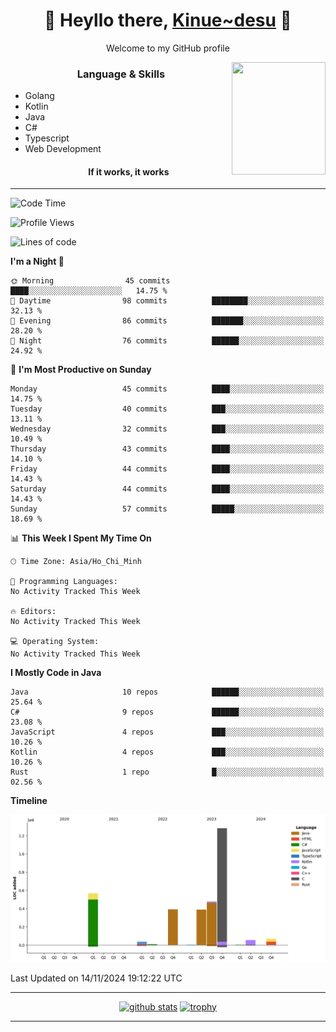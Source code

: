 <h1 align="center"> 🌸 Heyllo there, <a href="https://github.com/Kinue72">Kinue~desu</a> 🌸 </h1>
<p align="center"> Welcome to my GitHub profile </p>
<img align="right" src="https://i.imgur.com/yjwWPiL.png" width="150" height="180">

<h3 align="center"> Language & Skills </h3>

- Golang
- Kotlin
- Java
- C#
- Typescript
- Web Development
  <h4 align="center">If it works, it works</h4>
<hr>

<!--START_SECTION:waka-->
![Code Time](http://img.shields.io/badge/Code%20Time-16%20hrs%2021%20mins-blue)

![Profile Views](http://img.shields.io/badge/Profile%20Views-1-blue)

![Lines of code](https://img.shields.io/badge/From%20Hello%20World%20I%27ve%20Written-3.3%20million%20lines%20of%20code-blue)

**I'm a Night 🦉** 

```text
🌞 Morning                45 commits          ████░░░░░░░░░░░░░░░░░░░░░   14.75 % 
🌆 Daytime                98 commits          ████████░░░░░░░░░░░░░░░░░   32.13 % 
🌃 Evening                86 commits          ███████░░░░░░░░░░░░░░░░░░   28.20 % 
🌙 Night                  76 commits          ██████░░░░░░░░░░░░░░░░░░░   24.92 % 
```
📅 **I'm Most Productive on Sunday** 

```text
Monday                   45 commits          ████░░░░░░░░░░░░░░░░░░░░░   14.75 % 
Tuesday                  40 commits          ███░░░░░░░░░░░░░░░░░░░░░░   13.11 % 
Wednesday                32 commits          ███░░░░░░░░░░░░░░░░░░░░░░   10.49 % 
Thursday                 43 commits          ████░░░░░░░░░░░░░░░░░░░░░   14.10 % 
Friday                   44 commits          ████░░░░░░░░░░░░░░░░░░░░░   14.43 % 
Saturday                 44 commits          ████░░░░░░░░░░░░░░░░░░░░░   14.43 % 
Sunday                   57 commits          █████░░░░░░░░░░░░░░░░░░░░   18.69 % 
```


📊 **This Week I Spent My Time On** 

```text
🕑︎ Time Zone: Asia/Ho_Chi_Minh

💬 Programming Languages: 
No Activity Tracked This Week

🔥 Editors: 
No Activity Tracked This Week

💻 Operating System: 
No Activity Tracked This Week
```

**I Mostly Code in Java** 

```text
Java                     10 repos            ██████░░░░░░░░░░░░░░░░░░░   25.64 % 
C#                       9 repos             ██████░░░░░░░░░░░░░░░░░░░   23.08 % 
JavaScript               4 repos             ███░░░░░░░░░░░░░░░░░░░░░░   10.26 % 
Kotlin                   4 repos             ███░░░░░░░░░░░░░░░░░░░░░░   10.26 % 
Rust                     1 repo              █░░░░░░░░░░░░░░░░░░░░░░░░   02.56 % 
```



**Timeline**

![Lines of Code chart](https://raw.githubusercontent.com/Kinue72/Kinue72/main/assets/bar_graph.png)


 Last Updated on 14/11/2024 19:12:22 UTC
<!--END_SECTION:waka-->

<hr>

<p align="center">
  <a href="https://github.com/anuraghazra/github-readme-stats"><img src="https://github-readme-stats.vercel.app/api?username=Kinue72&show_icons=true&include_all_commits=true&theme=nord" alt="github stats"></a>
  <a href="https://github.com/ryo-ma/github-profile-trophy"><img src="https://github-profile-trophy.vercel.app/?username=Kinue72&theme=nord" alt="trophy"></a>
</p>

<hr>
